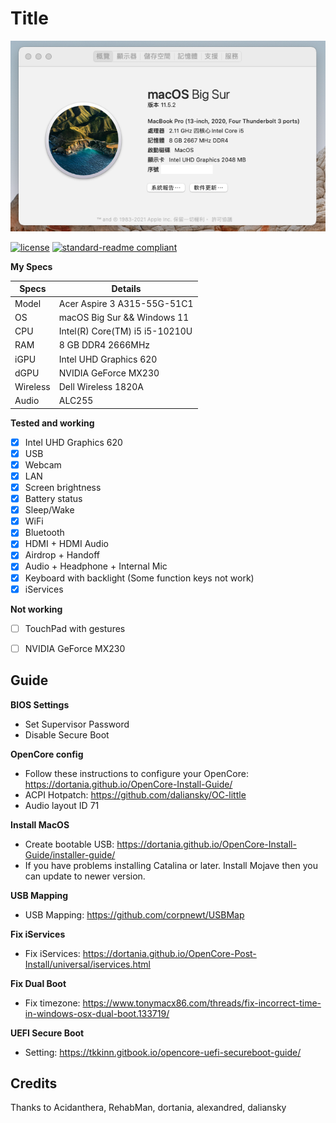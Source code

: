 # Title

![banner](banner.png)

[![license](https://img.shields.io/github/license/:user/:repo.svg)](LICENSE)
[![standard-readme compliant](https://img.shields.io/badge/readme%20style-standard-brightgreen.svg?style=flat-square)](https://github.com/RichardLitt/standard-readme)



__My Specs__

| Specs | Details |
|------------|-------------------------------|
| Model | Acer Aspire 3 A315-55G-51C1 |
| OS | macOS Big Sur && Windows 11  |
| CPU | Intel(R) Core(TM) i5 i5-10210U |
| RAM | 8 GB DDR4 2666MHz |
| iGPU | Intel UHD Graphics 620 |
| dGPU | NVIDIA GeForce MX230 |
| Wireless | Dell Wireless 1820A |
| Audio | ALC255 |

__Tested and working__

- [x] Intel UHD Graphics 620
- [x] USB
- [x] Webcam
- [x] LAN
- [x] Screen brightness
- [x] Battery status
- [x] Sleep/Wake
- [x] WiFi
- [x] Bluetooth
- [x] HDMI + HDMI Audio
- [x] Airdrop + Handoff
- [x] Audio + Headphone + Internal Mic
- [x] Keyboard with backlight (Some function keys not work)
- [x] iServices

__Not working__

- [ ] TouchPad with gestures
- [ ] NVIDIA GeForce MX230


## Guide

__BIOS Settings__

- Set Supervisor Password
- Disable Secure Boot

__OpenCore config__

- Follow these instructions to configure your OpenCore: https://dortania.github.io/OpenCore-Install-Guide/  
- ACPI Hotpatch: https://github.com/daliansky/OC-little  
- Audio layout ID 71

__Install MacOS__

- Create bootable USB: https://dortania.github.io/OpenCore-Install-Guide/installer-guide/  
- If you have problems installing Catalina or later. Install Mojave then you can update to newer version.

__USB Mapping__

- USB Mapping: https://github.com/corpnewt/USBMap

__Fix iServices__

- Fix iServices: https://dortania.github.io/OpenCore-Post-Install/universal/iservices.html


__Fix Dual Boot__

- Fix timezone: https://www.tonymacx86.com/threads/fix-incorrect-time-in-windows-osx-dual-boot.133719/  

__UEFI Secure Boot__
- Setting: https://tkkinn.gitbook.io/opencore-uefi-secureboot-guide/


## Credits

Thanks to Acidanthera, RehabMan, dortania, alexandred, daliansky